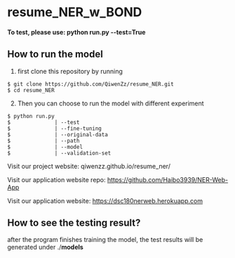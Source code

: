 # resume_NER_w_BOND

#### To test, please use: python run.py --test=True

## How to run the model
1. first clone this repository by running

```shell
$ git clone https://github.com/QiwenZz/resume_NER.git
$ cd resume_NER
```

2. Then you can choose to run the model with different experiment
```shell
$ python run.py 
$              | --test
$              | --fine-tuning
$              | --original-data
$              | --path
$              | --model
$              | --validation-set
```

Visit our project website:
qiwenzz.github.io/resume_ner/

Visit our application website repo:
https://github.com/Haibo3939/NER-Web-App

Visit our application website:
https://dsc180nerweb.herokuapp.com


## How to see the testing result?
after the program finishes training the model, the test results will be generated  under ./**models**

